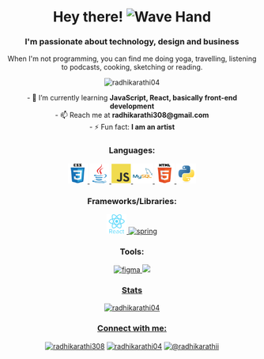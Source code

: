 <h1 align="center">Hey there! <picture>
  <source srcset="https://fonts.gstatic.com/s/e/notoemoji/latest/1f44b/512.webp" type="image/webp">
  <img src="https://fonts.gstatic.com/s/e/notoemoji/latest/1f44b/512.gif" alt="Wave Hand" width="32" height="32">
</picture> </h1>

<h3 align="center">I'm passionate about technology, design and business</h3>
<p align="center">When I'm not programming, you can find me doing yoga, travelling, listening to podcasts, cooking, sketching or reading.</p>

<p align="center"> <img src="https://komarev.com/ghpvc/?username=radhikarathi04&label=Profile%20views&color=0e75b6&style=flat" alt="radhikarathi04" /> </p>

<div align="center">
  <p align="center">
    - 🌱 I’m currently learning <strong>JavaScript, React, basically front-end development</strong>
    <br />
    - 📫 Reach me at <strong>radhikarathi308@gmail.com</strong>
    <br />
    - ⚡ Fun fact: <strong>I am an artist</strong>
  </p>
</div>




<h3 align="center">Languages:</h3>
<p align="center">
  <a href="https://www.w3schools.com/css/" target="_blank" rel="noreferrer">
    <img src="https://raw.githubusercontent.com/devicons/devicon/master/icons/css3/css3-original-wordmark.svg" alt="css3" width="40" height="40"/>
  </a>
  <a href="https://www.java.com" target="_blank" rel="noreferrer">
    <img src="https://raw.githubusercontent.com/devicons/devicon/master/icons/java/java-original.svg" alt="java" width="40" height="40"/>
  </a>
  <a href="https://developer.mozilla.org/en-US/docs/Web/JavaScript" target="_blank" rel="noreferrer">
    <img src="https://raw.githubusercontent.com/devicons/devicon/master/icons/javascript/javascript-original.svg" alt="javascript" width="40" height="40"/>
  </a>
  <a href="https://www.mysql.com/" target="_blank" rel="noreferrer">
    <img src="https://raw.githubusercontent.com/devicons/devicon/master/icons/mysql/mysql-original-wordmark.svg" alt="mysql" width="40" height="40"/>
  </a>
  <a href="https://www.w3.org/html/" target="_blank" rel="noreferrer">
    <img src="https://raw.githubusercontent.com/devicons/devicon/master/icons/html5/html5-original-wordmark.svg" alt="html5" width="40" height="40"/>
  </a>
  <a href="https://www.python.org" target="_blank" rel="noreferrer">
    <img src="https://raw.githubusercontent.com/devicons/devicon/master/icons/python/python-original.svg" alt="python" width="40" height="40"/>
  </a>
</p>

<h3 align="center">Frameworks/Libraries:</h3>
<p align="center">
  <a href="https://reactjs.org/" target="_blank" rel="noreferrer">
    <img src="https://raw.githubusercontent.com/devicons/devicon/master/icons/react/react-original-wordmark.svg" alt="react" width="40" height="40"/>
  </a>
  <a href="https://spring.io/" target="_blank" rel="noreferrer">
    <img src="https://www.vectorlogo.zone/logos/springio/springio-icon.svg" alt="spring" width="40" height="40"/>
  </a>
</p>

<h3 align="center">Tools:</h3>
<p align="center">
  <a href="https://www.figma.com/" target="_blank" rel="noreferrer">
    <img src="https://www.vectorlogo.zone/logos/figma/figma-icon.svg" alt="figma" width="40" height="40"/>
  </a>
  <a href="https://git-scm.com/" target="_blank" rel="noreferrer">
    <img src="https://www.vectorlogo.zone/log



<div align="center">
  <!-- Content above the GitHub Readme Stats card -->
<h3 align="center">Stats</h3>
<div align="center">
  <img src="https://github-readme-stats.vercel.app/api/top-langs?username=radhikarathi04&show_icons=true&locale=en&layout=compact" alt="radhikarathi04" />
</div>


  <!-- Content below the GitHub Readme Stats card -->
</div>


<h3 align="center">Connect with me:</h3>
<p align="center">
<a href="https://twitter.com/radhikarathi308" target="blank"><img align="center" src="https://raw.githubusercontent.com/rahuldkjain/github-profile-readme-generator/master/src/images/icons/Social/twitter.svg" alt="radhikarathi308" height="30" width="40" /></a>
<a href="https://linkedin.com/in/radhikarathi04" target="blank"><img align="center" src="https://raw.githubusercontent.com/rahuldkjain/github-profile-readme-generator/master/src/images/icons/Social/linked-in-alt.svg" alt="radhikarathi04" height="30" width="40" /></a>
<a href="https://instagram.com/@radhikarathii" target="blank"><img align="center" src="https://raw.githubusercontent.com/rahuldkjain/github-profile-readme-generator/master/src/images/icons/Social/instagram.svg" alt="@radhikarathii" height="30" width="40" /></a>
</p>















<!-- - 👋 Hi, I’m @Radhikarathi04
- 👀 I’m interested in learning how to code
- 🌱 I’m currently learning HTML, CSS, JavaScript, Java, Python, Springboot, React
- 💞️ I’m looking to collaborate on web development
- 📫 Reach me at radhikarathi308@gmail.com
 -->
<!---
Radhikarathi04/Radhikarathi04 is a ✨ special ✨ repository because its `README.md` (this file) appears on your GitHub profile.
You can click the Preview link to take a look at your changes.
--->
